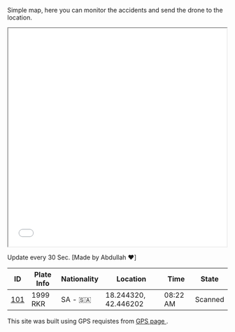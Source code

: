 
Simple map, here you can monitor the accidents and send the drone to the location.

<iframe src="Ithaca-map.html" height="500" width="500"></iframe>

Update every 30 Sec.  [Made by Abdullah ❤️]
 
| ID     | Plate Info  | Nationality | Location | Time | State | 
| ----      | ----       | ---- | ---- | ---- | ---- |
| [101](/about.html) | 1999 RKR     | SA - 🇸🇦| 18.244320, 42.446202 | 08:22 AM | Scanned | 

This site was built using GPS requistes from [ GPS page ](/back.html).
